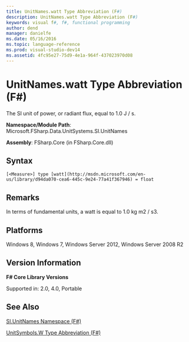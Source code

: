 ```yaml
---
title: UnitNames.watt Type Abbreviation (F#)
description: UnitNames.watt Type Abbreviation (F#)
keywords: visual f#, f#, functional programming
author: dend
manager: danielfe
ms.date: 05/16/2016
ms.topic: language-reference
ms.prod: visual-studio-dev14
ms.assetid: 4fc95e27-75d9-4e1a-964f-437023970d08 
---
```


# UnitNames.watt Type Abbreviation (F#)

The SI unit of power, or radiant flux, equal to 1.0 J / s.

**Namespace/Module Path**: Microsoft.FSharp.Data.UnitSystems.SI.UnitNames

**Assembly**: FSharp.Core (in FSharp.Core.dll)


## Syntax

```
[<Measure>] type [watt](http://msdn.microsoft.com/en-us/library/d94da070-cea6-445c-9e24-77a41f367946) = float
```

## Remarks
In terms of fundamental units, a watt is equal to 1.0 kg m2 / s3.


## Platforms
Windows 8, Windows 7, Windows Server 2012, Windows Server 2008 R2


## Version Information
**F# Core Library Versions**

Supported in: 2.0, 4.0, Portable




## See Also
[SI.UnitNames Namespace &#40;F&#35;&#41;](SI.UnitNames-Namespace-%5BFSharp%5D.md)

[UnitSymbols.W Type Abbreviation &#40;F&#35;&#41;](UnitSymbols.W-Type-Abbreviation-%5BFSharp%5D.md)

